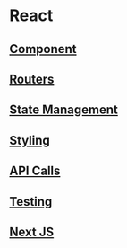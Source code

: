 # React

## [Component](https://github.com/dudcks5477/Front_end/tree/master/React/Component)

## [Routers](https://github.com/dudcks5477/Front_end/tree/master/React/Routers)

## [State Management](https://github.com/dudcks5477/Front_end/tree/master/React/StateManagement)

## [Styling](https://github.com/dudcks5477/Front_end/tree/master/React/Styling)

## [API Calls](https://github.com/dudcks5477/Front_end/tree/master/React/APICalls)

## [Testing](https://github.com/dudcks5477/Front_end/tree/master/React/Testing)

## [Next JS](https://github.com/dudcks5477/Front_end/tree/master/React/NextJS)